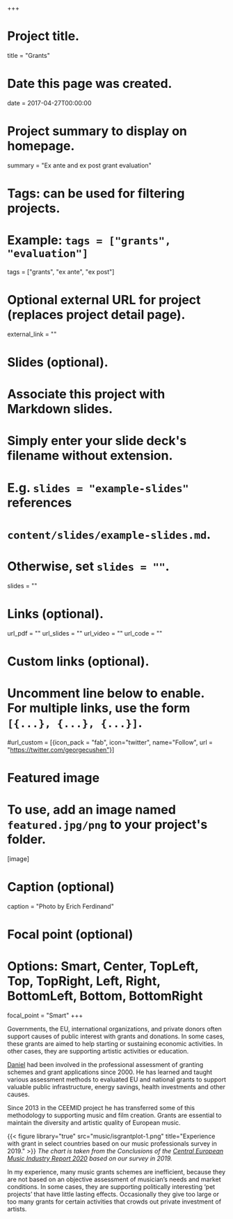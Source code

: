 +++
# Project title.
title = "Grants"

# Date this page was created.
date = 2017-04-27T00:00:00

# Project summary to display on homepage.
summary = "Ex ante and ex post grant evaluation"

# Tags: can be used for filtering projects.
# Example: `tags = ["grants", "evaluation"]`
tags = ["grants", "ex ante", "ex post"]

# Optional external URL for project (replaces project detail page).
external_link = ""

# Slides (optional).
#   Associate this project with Markdown slides.
#   Simply enter your slide deck's filename without extension.
#   E.g. `slides = "example-slides"` references 
#   `content/slides/example-slides.md`.
#   Otherwise, set `slides = ""`.
slides = ""

# Links (optional).
url_pdf = ""
url_slides = ""
url_video = ""
url_code = ""

# Custom links (optional).
#   Uncomment line below to enable. For multiple links, use the form `[{...}, {...}, {...}]`.
#url_custom = [{icon_pack = "fab", icon="twitter", name="Follow", url = "https://twitter.com/georgecushen"}]

# Featured image
# To use, add an image named `featured.jpg/png` to your project's folder. 

[image]
  # Caption (optional)
  caption = "Photo by Erich Ferdinand"
  
  # Focal point (optional)
  # Options: Smart, Center, TopLeft, Top, TopRight, Left, Right, BottomLeft, Bottom, BottomRight
  focal_point = "Smart"
+++

Governments, the EU, international organizations, and private donors often support causes of public interest with grants and donations. In some cases, these grants are aimed to help starting or sustaining economic activities. In other cases, they are supporting artistic activities or education.

[Daniel](https://dataandlyrics.com/author/daniel/) had been involved in the professional assessment of granting schemes and grant applications since 2000. He has learned and taught various assessment methods to evaluated EU and national grants to support valuable public infrastructure, energy savings, health investments and other causes.

Since 2013 in the CEEMID project he has transferred some of this methodology to supporting music and film creation. Grants are essential to maintain the diversity and artistic quality of European music.

{{< figure library="true" src="music/isgrantplot-1.png" title="Experience with grant in select countries based on our music professionals survey in 2019." >}}
*The chart is taken from the Conclusions of the  [Central European Music Industry Report 2020](https://ceereport2020.ceemid.eu/conclusions-policy-business-strategy-recommendations.html#support-schemes-for-developing-the-music-scene) based on our survey in 2019.*

In my experience, many music grants schemes are inefficient, because they are not based on an objective assessment of musician’s needs and market conditions. In some cases, they are supporting politically interesting ‘pet projects’ that have little lasting effects. Occasionally they give too large or too many grants for certain activities that crowds out private investment of artists. 


